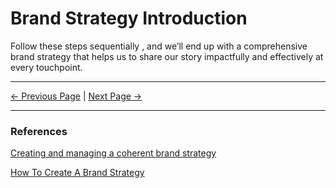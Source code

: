 ﻿# Brand Strategy Introduction

Follow these steps sequentially , and we’ll end up with a comprehensive brand strategy that helps us to share our story impactfully and effectively at every touchpoint.

<hr/>

[<- Previous Page](./index.html)
|
[Next Page ->](./prerequisites.html)

<hr/>

### References

[Creating and managing a coherent brand strategy](https://www.liquidlight.co.uk/blog/brand-frameworks-creating-and-managing-a-coherent-brand-strategy/)

[How To Create A Brand Strategy](https://www.columnfivemedia.com/how-to-create-a-brand-strategy/)
